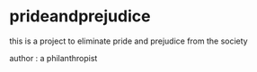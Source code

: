 # prideandprejudice
this is a project to eliminate pride and prejudice from the society

author : a philanthropist

